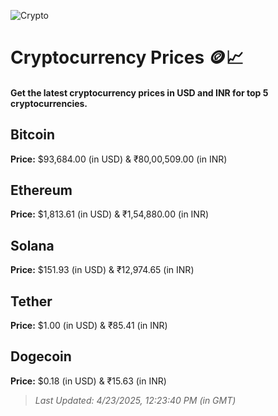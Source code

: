 
![Crypto](https://www.techguide.com.au/wp-content/uploads/2020/11/crypto3.jpeg)

# Cryptocurrency Prices 🪙📈

#### Get the latest cryptocurrency prices in USD and INR for top 5 cryptocurrencies.

## Bitcoin

**Price:** $93,684.00 (in USD) & ₹80,00,509.00 (in INR)

## Ethereum

**Price:** $1,813.61 (in USD) & ₹1,54,880.00 (in INR)

## Solana

**Price:** $151.93 (in USD) & ₹12,974.65 (in INR)

## Tether

**Price:** $1.00 (in USD) & ₹85.41 (in INR)

## Dogecoin

**Price:** $0.18 (in USD) & ₹15.63 (in INR)

> _Last Updated: 4/23/2025, 12:23:40 PM (in GMT)_
